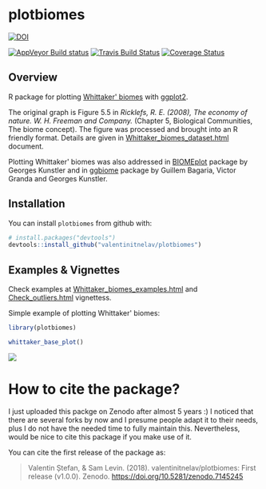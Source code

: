 # plotbiomes
[![DOI](https://zenodo.org/badge/DOI/10.5281/zenodo.7145245.svg)](https://doi.org/10.5281/zenodo.7145245)
<!-- CI badges -->
[![AppVeyor Build status](https://ci.appveyor.com/api/projects/status/jag1bo7jaao5jid3/branch/develop?svg=true)](https://ci.appveyor.com/project/valentinitnelav/plotbiomes/branch/develop)
[![Travis Build Status](https://travis-ci.org/valentinitnelav/plotbiomes.svg?branch=develop)](https://travis-ci.org/valentinitnelav/plotbiomes)
[![Coverage Status](https://img.shields.io/codecov/c/github/valentinitnelav/plotbiomes/master.svg)](https://codecov.io/github/valentinitnelav/plotbiomes?branch=master)

<!--
Fixing errors from Travis CI can be time consuming ... 
I gave up since the effort to fix the errors is not worth the time!
The AppVeyor passes gracefully and that is enough for me.
In Travis, last errors came from `sf` package due to `GDAL` problems
I tried some suggestions from here: https://stackoverflow.com/a/12143411/5193830 
but could not fix it...
-->

## Overview

R package for plotting [Whittaker' biomes](https://en.wikipedia.org/wiki/Biome#Whittaker_.281962.2C_1970.2C_1975.29_biome-types) with [ggplot2](https://github.com/tidyverse/ggplot2).

The original graph is Figure 5.5 in *Ricklefs, R. E. (2008), The economy of nature. W. H. Freeman and Company.* (Chapter 5, Biological Communities, The biome concept). The figure was processed and brought into an R friendly format. Details are given in [Whittaker_biomes_dataset.html](https://rawgit.com/valentinitnelav/plotbiomes/master/html/Whittaker_biomes_dataset.html) document.

Plotting Whittaker' biomes was also addressed in [BIOMEplot](https://github.com/kunstler/BIOMEplot) package by Georges Kunstler and in [ggbiome](https://github.com/guillembagaria/ggbiome) package by Guillem Bagaria, Victor Granda and Georges Kunstler.

## Installation

You can install `plotbiomes` from github with:

``` r
# install.packages("devtools")
devtools::install_github("valentinitnelav/plotbiomes")
```

## Examples & Vignettes

Check examples at [Whittaker_biomes_examples.html](https://rawgit.com/valentinitnelav/plotbiomes/master/html/Whittaker_biomes_examples.html) and [Check_outliers.html](https://rawgit.com/valentinitnelav/plotbiomes/master/html/Check_outliers.html) vignettess. 

Simple example of plotting Whittaker' biomes:

``` r
library(plotbiomes)

whittaker_base_plot()
```

<!--
library(ggplot2)
ggsave(filename = "man/figures/README-example-1.png", dpi = 75)
-->

![](man/figures/README-example-1.png)

# How to cite the package?

I just uploaded this packge on Zenodo after almost 5 years :)
I noticed that there are several forks by now and I presume people adapt it to their needs, plus I do not have the needed time to fully maintain this.
Nevertheless, would be nice to cite this package if you make use of it.

You can cite the first release of the package as:

> Valentin Ștefan, & Sam Levin. (2018). valentinitnelav/plotbiomes: First release (v1.0.0). Zenodo. https://doi.org/10.5281/zenodo.7145245
